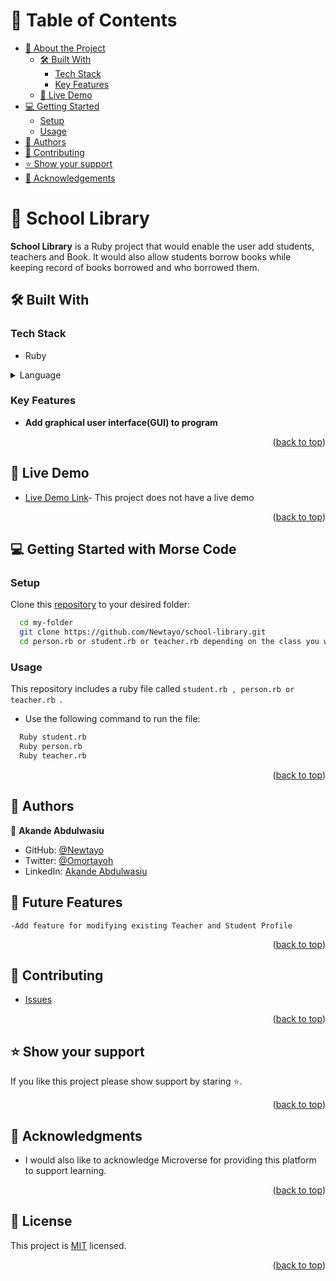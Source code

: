 
<a name="readme-top"></a>
# 📗 Table of Contents

- [📖 About the Project](#about-project)
  - [🛠 Built With](#built-with)
    - [Tech Stack](#tech-stack)
    - [Key Features](#key-features)
  - [🚀 Live Demo](#live-demo)
- [💻 Getting Started](#getting-started)
  - [Setup](#setup)
  - [Usage](#usage)
- [👥 Authors](#authors)
- [🤝 Contributing](#contributing)
- [⭐️ Show your support](#support)
- [🙏 Acknowledgements](#acknowledgements)

# 📖 School Library <a name="about-project"></a>

**School Library** is a Ruby project that would enable the user add students, teachers and Book. It would also allow students borrow books while keeping record of books borrowed and who borrowed them.

## 🛠 Built With <a name="built-with"></a>

### Tech Stack <a name="tech-stack"></a>
- Ruby
<details>
  <summary>Language</summary>
  <ul>
    <li><a href="https://www.ruby-lang.org/en/">Ruby</a></li>
  </ul>
</details>

### Key Features <a name="key-features"></a>
- **Add graphical user interface(GUI) to program**

<p align="right">(<a href="#readme-top">back to top</a>)</p>

## 🚀 Live Demo <a name="live-demo"></a>

- [Live Demo Link](#)- This project does not have a live demo

<p align="right">(<a href="#readme-top">back to top</a>)</p>

## 💻 Getting Started with Morse Code <a name="getting-started"></a>

### Setup

Clone this [repository](https://github.com/Newtayo/school-library.git) to your desired folder:

```sh
  cd my-folder
  git clone https://github.com/Newtayo/school-library.git 
  cd person.rb or student.rb or teacher.rb depending on the class you want to run 
```

### Usage <a name="usage"></a>

This repository includes a ruby file called ```student.rb , person.rb or teacher.rb ```.

- Use the following command to run the file:
```sh
  Ruby student.rb
  Ruby person.rb
  Ruby teacher.rb
```


<p align="right">(<a href="#readme-top">back to top</a>)</p>


## 👥 Authors <a name="authors"></a>

👤 **Akande Abdulwasiu**

- GitHub: [@Newtayo](https://github.com/Newtayo)
- Twitter: [@Omortayoh](https://twitter.com/Omortayoh)
- LinkedIn: [Akande Abdulwasiu](https://linkedin.com/in/AkandeAbdulwasiu)



## 🔭 Future Features <a name="future-features"></a>
    -Add feature for modifying existing Teacher and Student Profile

<p align="right">(<a href="#readme-top">back to top</a>)</p>


## 🤝 Contributing <a name="contributing"></a>

   - [Issues](https://github.com/Newtayo/school-library/issues)
  
    
<p align="right">(<a href="#readme-top">back to top</a>)</p>


## ⭐️ Show your support <a name="support"></a>

If you like this project please show support by staring ⭐️.

<p align="right">(<a href="#readme-top">back to top</a>)</p>


## 🙏 Acknowledgments <a name="acknowledgements"></a>
* I would also like to acknowledge Microverse for providing this platform to support learning.

<p align="right">(<a href="#readme-top">back to top</a>)</p>


## 📝 License <a name="license"></a>

This project is [MIT](https://github.com/Newtayo/school-library/blob/set-class/LICENSE) licensed.

<p align="right">(<a href="#readme-top">back to top</a>)</p>